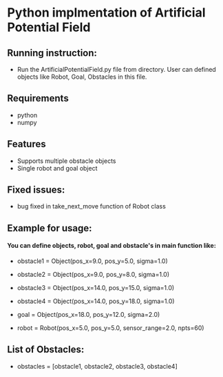 # Python implmentation of Artificial Potential Field

## Running instruction:
- Run the ArtificialPotentialField.py file from directory. User can defined
objects like Robot, Goal, Obstacles in this file.

## Requirements
- python
- numpy

## Features
- Supports multiple obstacle objects 
- Single robot and goal object

## Fixed issues:
- bug fixed in take_next_move function of Robot class

## Example for usage: 
#### You can define objects, robot, goal and obstacle's in main function like:
- obstacle1 = Object(pos_x=9.0, pos_y=5.0, sigma=1.0)
- obstacle2 = Object(pos_x=9.0, pos_y=8.0, sigma=1.0)
- obstacle3 = Object(pos_x=14.0, pos_y=15.0, sigma=1.0)
- obstacle4 = Object(pos_x=14.0, pos_y=18.0, sigma=1.0)
    
- goal = Object(pos_x=18.0, pos_y=12.0, sigma=2.0)

- robot = Robot(pos_x=5.0, pos_y=5.0, sensor_range=2.0, npts=60)

## List of Obstacles:
- obstacles = [obstacle1, obstacle2, obstacle3, obstacle4]
